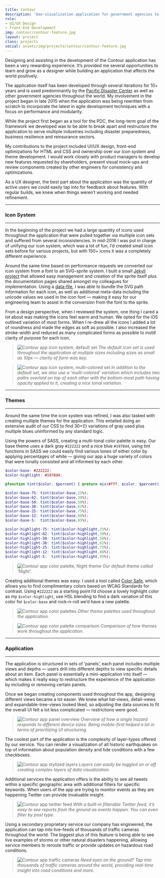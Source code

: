 ```yaml
---
title: Contour
description: 'Geo-visualization application for government agencies to predict and prevent global natural disasters.'
role:
- UI/UX Design
- Front-End Development
img: contour/contour-feature.jpg
layout: project
class: projects
social: assets/img/projects/contour/contour-feature.jpg
---
```


Designing and assisting in the development of the Contour application has been a very rewarding experience. It’s provided me several opportunities to learn and grow as a designer while building an application that affects the world positively.

The application itself has been developed through several iterations for 10+ years and is used predominantly by the [Pacific Disaster Center](http://www.pdc.org/) as well as other government agencies throughout the world. My involvement in the project began in late 2015 when the application was being rewritten from scratch to incorporate the latest in agile development techniques with a focus on performance and modularity.

While the project first began as a tool for the PDC, the long-term goal of the framework we developed was to be able to break apart and restructure the application to serve multiple industries including disaster preparedness, business resilience and reinsurance sectors.

My contributions to the project included UI/UX design, front-end optimizations for HTML and CSS and ownership over our icon system and theme development. I would work closely with product managers to develop new features requested by shareholders, present visual mock-ups and review components created by other engineers for consistency and optimizations.

As a UX designer, the best part about the application was the quantity of active users we could easily tap into for feedback about features. With regular builds, we knew when things weren’t working and needed refinement.

***

### Icon System

***

In the beginning of the project we had a large quantity of icons used throughout the application that were pulled together via multiple icon sets and suffered from several inconsistencies. In mid-2016 I was put in charge of unifying our icon system, which was a lot of fun, I’d created small icon sets before for various projects, but with 150+ icons it was a completely different experience.

Around the same time based on performance requests we converted our icon system from a font to an SVG-sprite system. I built a small [Jekyll project](https://github.com/jaredpdesigns/contour-icons-themes/) that allowed easy management and creation of the sprite itself plus the documentation pages shared amongst my colleagues for implementation. Using a [data-file](https://jekyllrb.com/docs/datafiles/), I was able to bundle the SVG path information for each icon, as well as additional meta-data including the unicode values we used in the icon font — making it easy for our engineering team to assist in the conversion from the font to the sprite.

From a design perspective, when I reviewed the system, one thing I cared a lot about was making the icons feel warm and human. We opted for the iOS outlined variation of most forms. When I re-drew all the icons I added a lot of roundness and made the edges as soft as possible. I also increased the stroke-width and reduced as many complicated forms as possible to instill clarity  of purpose for each icon.

> <img class="lazy" alt="Contour app icon system, default set" data-src="{{ site.baseurl }}/assets/img/projects/contour/contour-icons-default.svg"> *The default icon set is used throughout the application at multiple sizes including sizes as small as 10px — clarity of form was key.*

> <img class="lazy" alt="Contour app icon system, multi-colored set" data-src="{{ site.baseurl }}/assets/img/projects/contour/contour-icons-multi.svg"> *In addition to the default set, we also use a ‘multi-colored’ variation which includes two paths overlaid on top of each other with the bottom-most path having opacity applied to it, creating a nice tonal variation.*

***

### Themes

***

Around the same time the icon system was refined, I was also tasked with creating multiple themes for the application. This entailed doing an extensive audit of our CSS to find 30+(!) variations of gray used plus multiple blues uninformed by any standard logic.

Using the powers of SASS, creating a multi-tonal color palette is easy. Our base theme uses a dark gray `#222222` and a nice blue `#1978d4`, using tint functions in SASS we could easily find various tones of either color by applying percentages of white — giving our app a huge variety of colors that were tonally consisted and all informed by each other.

``` scss
$color-base: #222222;
$color-highlight: #1978d4;

@function tint($color, $percent) { @return mix(#fff, $color, $percent); }

$color-base-75: tint($color-base,25%);
$color-base-62: tint($color-base,38%);
$color-base-50: tint($color-base,50%);
$color-base-38: tint($color-base,62%);
$color-base-25: tint($color-base,75%);
$color-base-12: tint($color-base,88%);
$color-base-5:  tint($color-base,95%);

$color-highlight-75: tint($color-highlight,25%);
$color-highlight-62: tint($color-highlight,38%);
$color-highlight-50: tint($color-highlight,50%);
$color-highlight-38: tint($color-highlight,62%);
$color-highlight-25: tint($color-highlight,75%);
$color-highlight-12: tint($color-highlight,88%);
$color-highlight-5:  tint($color-highlight,95%);
```

> <img class="lazy" alt="Contour app color palette, Night theme" data-src="{{ site.baseurl }}/assets/img/projects/contour/contour-palette-night.svg"> *Our default theme called ‘Night’.*

Creating additional themes was easy. I used a tool called [Color Safe](http://colorsafe.co/), which allows you to find complimentary colors based on WCAG Standards for contrast. Using `#222222` as a starting point I’d choose a lovely highlight color as my `$color-highlight`, use HSL blending to find a dark variation of this color for `$color-base` and rock-n-roll we’d have a new palette.

> <img class="lazy" alt="Contour app color palettes" data-src="{{ site.baseurl }}/assets/img/projects/contour/contour-palette-others.svg"> *Other theme palettes used throughout the application.*

> <img class="lazy" alt="Contour app color palette comparison" data-src="{{ site.baseurl }}/assets/img/projects/contour/contour-palettes-overview.png"> *Comparison of how themes work throughout the application.*

***

### Application

***

The application is structured in sets of ‘panels’, each panel includes multiple views and depths — users drill into different depths to view specific details about an item. Each panel is essentially a mini-application into itself — which makes it really easy to restructure the experience of the application by including or removing certain panels.

Once we began creating components used throughout the app, designing different views became a lot easier. We knew what list-views, detail-views and expandable-tree-views looked liked, so adjusting the data sources to fit the overall UI felt a lot less complicated — restrictions were good.

> <img class="lazy" alt="Contour app panel overview" data-src="{{ site.baseurl }}/assets/img/projects/contour/contour-panel-overview.png"> *Overview of how a single hazard responds to different device sizes. Being mobile-first helped a lot in terms of prioritizing UI structuring.*

The coolest part of the application is the complexity of layer-types offered by our service. You can render a visualization of all historic earthquakes on top of information about population density and tide conditions with a few checkboxes.

> <img class="lazy" alt="Contour app stylized layers" data-src="{{ site.baseurl }}/assets/img/projects/contour/contour-layers.png"> *Layers can easily be toggled on or off creating complex layers of data visualization.*

Additional services the application offers is the ability to see all tweets within a specific geographic area with additional filters for specific keywords. When users of the app are trying to monitor events as they are happening Twitter can provide invaluable insight.

> <img class="lazy" alt="Contour app twitter feed" data-src="{{ site.baseurl }}/assets/img/projects/contour/contour-twitter.png"> *With a built-in filterable Twitter feed, it’s easy to see reports from the ground as events happen. You can even filter by post type.*

Using a secondary proprietary service our company has engineered, the application can tap into live-feeds of thousands of traffic cameras throughout the world. The biggest plus of this feature is being able to see live examples of storms or other natural disasters happening, allowing service members to reroute traffic or provide updates on hazardous road conditions.

> <img class="lazy" alt="Contour app traffic cameras" data-src="{{ site.baseurl }}/assets/img/projects/contour/contour-cams.png"> *Need eyes on the ground? Tap into thousands of traffic cameras around the world, providing real-time insight into road conditions and more.*